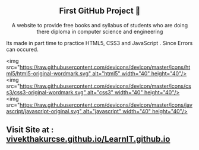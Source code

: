 <h2 align="center">First GitHub Project 🔰</h2>

<p align="center"> A website to provide free books and syllabus of students who are doing there diploma in computer science and engineering</p>

Its made in part time to practice HTML5, CSS3 and JavaScript . Since Errors can occured. 
<div style="width:100%">

<img 
src="https://raw.githubusercontent.com/devicons/devicon/master/icons/html5/html5-original-wordmark.svg" alt="html5" width="40" height="40"/> 
<img 
src="https://raw.githubusercontent.com/devicons/devicon/master/icons/css3/css3-original-wordmark.svg" alt="css3" width="40" height="40"/> 
<img 
src="https://raw.githubusercontent.com/devicons/devicon/master/icons/javascript/javascript-original.svg" alt="javascript" width="40" height="40"/>
</div>


<h2>Visit Site at : <a href="https://vivekthakurcse.github.io/LearnIT.github.io/">vivekthakurcse.github.io/LearnIT.github.io</a></h3>
